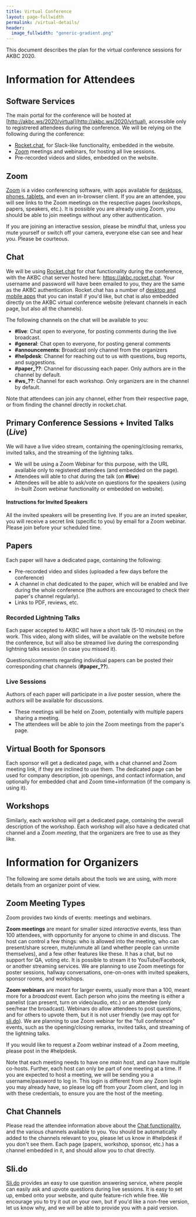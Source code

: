 ```yaml
---
title: Virtual Conference
layout: page-fullwidth
permalink: /virtual-details/
header:
  image_fullwidth: "generic-gradient.png"
---
```


This document describes the plan for the virtual conference sessions for AKBC 2020.

# Information for Attendees

## Software Services

The main portal for the conference will be hosted at [http://akbc.ws/2020/virtual](http://akbc.ws/2020/virtual), accessible only to registrered attendees during the conference. We will be relying on the following during the conference:

- [Rocket.chat](http://rocket.chat), for Slack-like functionality, embedded in the website.
- [Zoom](http://zoom.us) meetings and webinars, for hosting all live sessions.
- Pre-recorded videos and slides, embedded on the website.

## Zoom

[Zoom](https://zoom.us/) is a video conferencing software, with apps available for [desktops, phones, tablets](https://zoom.us/download), and even an in-browser client. 
If you are an attendee, you will see links to the Zoom meetings on the respective pages (workshops, papers, speakers, etc.).
It is possible you are already using Zoom, you should be able to join meetings without any other authentication.

If you are joining an interactive session, please be mindful that, unless you mute yourself or switch off your camera, everyone else can see and hear you. Please be courteous.

## Chat

We will be using [Rocket.chat](http://rocket.chat) for chat functionality during the conference, with the AKBC chat server hosted here: https://akbc.rocket.chat. 
Your username and password will have been emailed to you, they are the same as the AKBC authentication.
Rocket.chat has a number of [desktop and mobile apps](https://rocket.chat/install) that you can install if you'd like, but chat is also embedded directly on the AKBC virtual conference website (relevant channels in each page, but also all the channels).

The following channels on the chat will be available to you:
- **#live**: Chat open to everyone, for posting comments during the live broadcast.
- **#general**: Chat open to everyone, for posting general comments
- **#announcements**: Broadcast only channel from the organizers
- **#helpdesk**: Channel for reaching out to us with questions, bug reports, and suggestions.
- **#paper_??**: Channel for discussing each paper. Only authors are in the channel by default.
- **#ws_??**: Channel for each workshop. Only organizers are in the channel by default.

Note that attendees can join any channel, either from their respective page, or from finding the channel directly in rocket.chat.

## Primary Conference Sessions + Invited Talks (_Live_)

We will have a live video stream, containing the opening/closing remarks, invited talks, and the streaming of the lightning talks. 
- We will be using a Zoom Webinar for this purpose, with the URL available only to registered attendees (and embedded on the page). 
- Attendees will able to chat during the talk (on **#live**)
- Attendees will be able to ask/vote on questions for the speakers (using in-built Zoom webinar functionality or embedded on website). 

#### Instructions for Invited Speakers
All the invited speakers will be presenting live. If you are an invted speaker, you will receive a secret link (specific to you) by email for a Zoom webinar. Please join before your scheduled time. 

## Papers

Each paper will have a dedicated page, containing the following:

- Pre-recorded video and slides (uploaded a few days before the conference)
- A channel in chat dedicated to the paper, which will be enabled and live during the whole conference (the authors are encouraged to check their paper's channel regularly).
- Links to PDF, reviews, etc.

### Recorded Lightning Talks

Each paper accepted to AKBC will have a short talk (5-10 minutes) on the work. This video, along with slides, will be available on the website before the conference, but will also be streamed live during the corresponding lightning talks session (in case you missed it).

Questions/comments regarding individual papers can be posted their corresponding chat channels (**#paper_??**).

### Live Sessions

Authors of each paper will participate in a _live_ poster session, where the authors will be available for discussions.
- These meetings will be held on Zoom, potentially with multiple papers sharing a meeting.
- The attendees will be able to join the Zoom meetings from the paper's page.

## Virtual Booth for Sponsors

Each sponsor will get a dedicated page, with a chat channel and Zoom meeting link, if they are inclined to use them. The dedicated page can be used for company description, job openings, and contact information, and optionally for embedded chat and Zoom time+information (if the company is using it).

## Workshops

Similarly, each workshop will get a dedicated page, containing the overall description of the workshop. Each workshop will also have a dedicated chat channel and a Zoom _meeting_, that the organizers are free to use as they like.

# Information for Organizers

The following are some details about the tools we are using, with more details from an organizer point of view.

## Zoom Meeting Types

Zoom provides two kinds of events: meetings and webinars. 

**Zoom meetings** are meant for smaller sized _interactive_ events, less than 100 attendees, with opportunity for anyone to chime in and discuss. The host can control a few things: who is allowed into the meeting, who can present/share screen, mute/unmute all (and whether people can unmite themselves), and a few other features like these. It has a chat, but no support for QA, voting etc. It is possible to stream it to YouTube/Facebook, or another streaming services. We are planning to use Zoom meetings for poster sessions, hallway conversations, one-on-ones with invited speakers, sponsor rooms, and workshops.

**Zoom webinars** are meant for larger events, usually more than a 100, meant more for a _broadcast_ event. Each person who joins the meeting is either a panelist (can present, turn on video/audio, etc.) or an attendee (only see/hear the broadcast). Webinars do allow attendees to post questions, and for others to upvote them, but it is not user friendly (we may opt for [sli.do](http://sli.do)). We are planning to use Zoom webinar for the "full conference" events, such as the opening/closing remarks, invited talks, and streaming of the lightning talks.

If you would like to request a Zoom webinar instead of a Zoom meeting, please post in the #helpdesk.

Note that each meeting needs to have one _main host_, and can have multiple co-hosts. Further, each host can only be part of one meeting at a time. If you are expected to host a meeting, we will be sending you a username/password to log in. This login is different from any Zoom login you may already have, so please log off from your Zoom client, and log in with these credentials, to ensure you are the host of the meeting.

## Chat Channels

Please read the attendee information above about the [Chat functionality](#chat), and the various channels available to you.
You should be automatically added to the channels relevant to you, please let us know in #helpdesk if you don't see them.
Each page (papers, workshop, sponsor, etc.) has a channel embedded in it, and should allow you to chat directly.

## Sli.do

[Sli.do](http://sli.do) provides an easy to use question answering service, where people can easily ask and upvote questions during live sessions. It is easy to set up, embed onto your website, and quite feature-rich while free. We encourage you to try it out on your own, but if you'd like a non-free version, let us know why, and we will be able to provide you with a paid version.